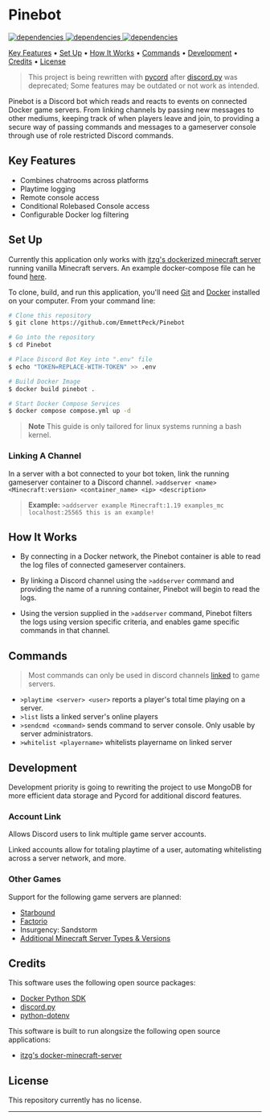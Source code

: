 

# Pinebot
<p align="left">
    <a href="https://www.python.org/">
    <img src="https://img.shields.io/static/v1?label=Python&message=3.8 | 3.9 | 3.10&color=?style=flat&logo=python"
         alt="dependencies">
  </a>
  <a href="https://github.com/docker/docker-py">
    <img src="https://img.shields.io/static/v1?label=Docker Python SDK&message=6.0.0&color=?style=flat&logo=docker"
         alt="dependencies">
  </a>
  <a href="https://github.com/Rapptz/discord.py">
    <img src="https://img.shields.io/static/v1?label=discord.py&message=deprecated&color=red&?style=flat&logo=python"
         alt="dependencies">
  </a>
</p>

<p align="left">
  <a href="#key-features">Key Features</a> •
  <a href="#set-up">Set Up</a> •
  <a href="#how-it-works">How It Works</a> •
  <a href="#commands">Commands</a> •
  <a href="#development">Development</a> •
  <a href="#credits">Credits</a> •
  <a href="#license">License</a>
</p>

> This project is being rewritten with [pycord](https://github.com/Pycord-Development/pycord) after [discord.py](https://github.com/Rapptz/discord.py) was deprecated; Some features may be outdated or not work as intended.

Pinebot is a Discord bot which reads and reacts to events on connected Docker game servers. From linking channels by passing new messages to other mediums, keeping track of when players leave and join, to providing a secure way of passing commands and messages to a gameserver console through use of role restricted Discord commands.

## Key Features
* Combines chatrooms across platforms
* Playtime logging 
* Remote console access
* Conditional Rolebased Console access
* Configurable Docker log filtering

## Set Up
Currently this application only works with [itzg's dockerized minecraft server](https://github.com/itzg/docker-minecraft-server) running vanilla Minecraft servers. An example docker-compose file can he found [here](https://github.com/EmmettPeck/Pinebot/blob/main/compose.yml).

To clone, build, and run this application, you'll need [Git](https://git-scm.com) and [Docker](https://docs.docker.com/engine/install/) installed on your computer. From your command line: 

```bash
# Clone this repository
$ git clone https://github.com/EmmettPeck/Pinebot

# Go into the repository
$ cd Pinebot

# Place Discord Bot Key into ".env" file
$ echo "TOKEN=REPLACE-WITH-TOKEN" >> .env

# Build Docker Image
$ docker build pinebot .

# Start Docker Compose Services
$ docker compose compose.yml up -d
```
> **Note**
> This guide is only tailored for linux systems running a bash kernel.

### Linking A Channel
In a server with a bot connected to your bot token, link the running gameserver container to a Discord channel. 
`>addserver <name> <Minecraft:version> <container_name> <ip> <description>`

>**Example:** `>addserver example Minecraft:1.19 examples_mc localhost:25565 this is an example!`

## How It Works
- By connecting in a Docker network, the Pinebot container is able to read the log files of connected gameserver containers.

- By linking a Discord channel using the `>addserver` command and providing the name of a running container, Pinebot will begin to read the logs.

- Using the version supplied in the `>addserver` command, Pinebot filters the logs using version specific criteria, and enables game specific commands in that channel.

## Commands
> Most commands can only be used in discord channels [linked](#linking-a-channel) to game servers.
- `>playtime <server> <user>` reports a player's total time playing on a server.
- `>list` lists a linked server's online players
- `>sendcmd <command>` sends command to server console. Only usable by server administrators.
- `>whitelist <playername>` whitelists playername on linked server

## Development
Development priority is going to rewriting the project to use MongoDB for more efficient data storage and Pycord for additional discord features.

### Account Link
Allows Discord users to link multiple game server accounts.

Linked accounts allow for totaling playtime of a user, automating whitelisting across a server network, and more.

### Other Games
Support for the following game servers are planned:
- [Starbound](https://github.com/Didstopia/starbound-server)
- [Factorio](https://github.com/factoriotools/factorio-docker)
- Insurgency\: Sandstorm
- [Additional Minecraft Server Types & Versions](https://hub.docker.com/r/itzg/minecraft-server/tags)

## Credits

This software uses the following open source packages:

- [Docker Python SDK](https://github.com/docker/docker-py)
- [discord.py](https://github.com/Rapptz/discord.py)
- [python-dotenv](https://github.com/theskumar/python-dotenv)

This software is built to run alongsize the following open source applications:
- [itzg's docker-minecraft-server](https://github.com/itzg/docker-minecraft-server)

## License
This repository currently has no license.

---

